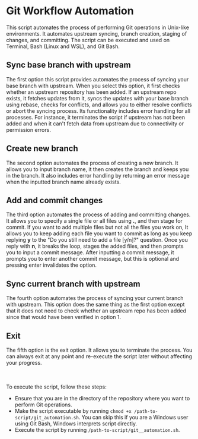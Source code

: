 # Git Workflow Automation

This script automates the process of performing Git operations in Unix-like environments. It automates upstream syncing, branch creation, staging of changes, and committing. The script can be executed and used on Terminal, Bash (Linux and WSL), and Git Bash.

## Sync base branch with upstream

The first option this script provides automates the process of syncing your base branch with upstream. When you select this option, it first checks whether an upstream repository has been added. If an upstream repo exists, it fetches updates from it, syncs the updates with your base branch using rebase, checks for conflicts, and allows you to either resolve conflicts or abort the syncing process. Its functionality includes error handling for all processes. For instance, it terminates the script if upstream has not been added and when it can't fetch data from upstream due to connectivity or permission errors.

## Create new branch

The second option automates the process of creating a new branch. It allows you to input branch name, it then creates the branch and keeps you in the branch. It also includes error handling by returning an error message when the inputted branch name already exists.

## Add and commit changes

The third option automates the process of adding and committing changes. It allows you to specify a single file or all files using **.**, and then stage for commit. If you want to add multiple files but not all the files you work on, It allows you to keep adding each file you want to commit as long as you keep replying **y** to the "Do you still need to add a file [y/n]?" question. Once you reply with **n**, it breaks the loop, stages the added files, and then prompts you to input a commit message. After inputting a commit message, it prompts you to enter another commit message, but this is optional and pressing enter invalidates the option. 

## Sync current branch with upstream

The fourth option automates the process of syncing your current branch with upstream. This option does the same thing as the first option except that it does not need to check whether an upstream repo has been added since that would have been verified in option 1.

## Exit

The fifth option is the exit option. It allows you to terminate the process. You can always exit at any point and re-execute the script later without affecting your progress.

<br><br/>
To execute the script, follow these steps:

- Ensure that you are in the directory of the repository where you want to perform Git operations.
- Make the script executable by running `chmod +x /path-to-script/git_automation.sh`. You can skip this if you are a Windows user using Git Bash, Windows interprets script directly.
- Execute the script by running `/path-to-script/git__automation.sh`. 
